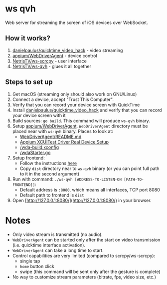 # ws qvh

Web server for streaming the screen of iOS devices over WebSocket.

## How it works?

1. [danielpaulus/quicktime_video_hack](https://github.com/danielpaulus/quicktime_video_hack) - video streaming
2. [appium/WebDriverAgent](https://github.com/appium/WebDriverAgent) - device control
3. [NetrisTV/ws-scrcpy](https://github.com/NetrisTV/ws-scrcpy) - user interface
4. [NetrisTV/ws-qvh](https://github.com/NetrisTV/ws-qvh) - glues it all together

## Steps to set up

1. Get macOS (streaming only should also work on GNU/Linux)
2. Connect a device, accept "Trust This Computer".
3. Verify that you can record your device screen with QuickTime
4. Install [danielpaulus/quicktime_video_hack](https://github.com/danielpaulus/quicktime_video_hack) and verify that you can record your device screen with it
5. Build sources: `go build`. This command will produce `ws-qvh` binary.
6. Setup [appium/WebDriverAgent](https://github.com/appium/WebDriverAgent). `WebDriverAgent` directory must be placed near with `ws-qvh` binary. Places to look at:
   * [WebDriverAgent/README.md](https://github.com/appium/WebDriverAgent/blob/master/README.md)
   * [Appium XCUITest Driver Real Device Setup](http://appium.io/docs/en/drivers/ios-xcuitest-real-devices/)
   * [/wda-build.xconfig](/wda-build.xcconfig)
   * [/wdaStarter.go](/wdaStarter.go#L97)
7. Setup frontend:
   * Follow the instructions [here](https://github.com/NetrisTV/ws-scrcpy#ws-qvh)
   * Copy `dist` directory near to `ws-qvh` binary (or you can point full path to it in the second argument)
8. Run with command: `./ws-qvh [ADDRESS-TO-LISTEN-ON [PATH-TO-FRONTEND]]`:
   * Default address is `:8080`, which means all interfaces, TCP port 8080
   * Default path to frontend is `dist`
9. Open [http://127.0.0.1:8080/](http://127.0.0.1:8080/) in your browser.
   
# Notes

* Only video stream is transmitted (no audio).
* `WebDriverAgent` can be started only after the start on video transmission (i.e. quicktime interface activation).
* `WebDriverAgent` can take a long time to start.
* Control capabilities are very limited (compared to scrcpy/ws-scrcpy): 
   * single tap
   * `home` button click
   * swipe (this command will be sent only after the gesture is complete)
* No way to customize stream parameters (bitrate, fps, video size, etc.)
